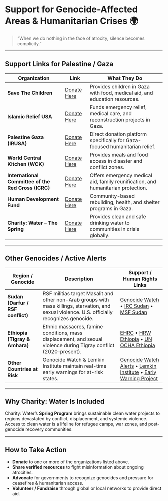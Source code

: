 # Support for Genocide-Affected Areas & Humanitarian Crises 🌍

> “When we do nothing in the face of atrocity, silence becomes complicity.”

---

## Support Links for Palestine / Gaza

| Organization | Link | What They Do |
|---|---|---|
| **Save The Children** | [Donate Here](https://www.savethechildren.org/us/where-we-work/west-bank-gaza) | Provides children in Gaza with food, medical aid, and education resources. |
| **Islamic Relief USA** | [Donate Here](https://irusa.org/rebuild-gaza) | Funds emergency relief, medical care, and reconstruction projects in Gaza. |
| **Palestine Gaza (IRUSA)** | [Donate Here](https://donate.irusa.org/checkout?cid=577773&oid=50681&amount=100&recurring=0&currency=USD&designation=65645) | Direct donation platform specifically for Gaza-focused humanitarian relief. |
| **World Central Kitchen (WCK)** | [Donate Here](https://donate.wck.org/give/525879?c_src=2025-site-blog-gaza-4-4#!/donation/checkout) | Provides meals and food access in disaster and conflict zones. |
| **International Committee of the Red Cross (ICRC)** | [Donate Here](https://www.icrc.org/en/donate/israelgaza) | Offers emergency medical aid, family reunification, and humanitarian protection. |
| **Human Development Fund** | [Donate Here](https://give.hdfund.org/campaign/649760/donate) | Community-based rebuilding, health, and shelter programs in Gaza. |
| **Charity: Water – The Spring** | [Donate Here](https://www.charitywater.org/the-spring/direct-a) | Provides clean and safe drinking water to communities in crisis globally. |

---

## Other Genocides / Active Alerts

| Region / Genocide | Description | Support / Human Rights Links |
|---|---|---|
| **Sudan (Darfur / RSF conflict)** | RSF militias target Masalit and other non-Arab groups with mass killings, starvation, and sexual violence. U.S. officially recognizes genocide. | [Genocide Watch](https://www.genocidewatch.com/) • [IRC Sudan](https://www.rescue.org/) • [MSF Sudan](https://www.msf.org/region/sudan) |
| **Ethiopia (Tigray & Amhara)** | Ethnic massacres, famine conditions, mass displacement, and sexual violence during Tigray conflict (2020–present). | [EHRC](https://ehrc.org/) • [HRW Ethiopia](https://www.hrw.org/africa/ethiopia) • [UN OCHA Ethiopia](https://www.unocha.org/ethiopia) |
| **Other Countries at Risk** | Genocide Watch & Lemkin Institute maintain real-time early warnings for at-risk states. | [Genocide Watch Alerts](https://www.genocidewatch.com/countries-at-risk) • [Lemkin Institute](https://lemkininstitute.com/) • [Early Warning Project](https://earlywarningproject.ushmm.org/) |

---

## Why Charity: Water Is Included

Charity: Water’s **Spring Program** brings sustainable clean water projects to regions devastated by conflict, displacement, and systemic violence.  
Access to clean water is a lifeline for refugee camps, war zones, and post-genocide recovery communities.

---

## How to Take Action

- **Donate** to one or more of the organizations listed above.  
- **Share verified resources** to fight misinformation about ongoing atrocities.  
- **Advocate** for governments to recognize genocides and pressure for ceasefires & humanitarian access.  
- **Volunteer / Fundraise** through global or local networks to provide direct aid.